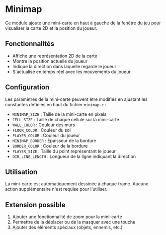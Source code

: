 # Minimap

Ce module ajoute une mini-carte en haut à gauche de la fenêtre du jeu pour visualiser la carte 2D et la position du joueur.

## Fonctionnalités

- Affiche une représentation 2D de la carte
- Montre la position actuelle du joueur
- Indique la direction dans laquelle regarde le joueur
- S'actualise en temps réel avec les mouvements du joueur

## Configuration

Les paramètres de la mini-carte peuvent être modifiés en ajustant les constantes définies en haut du fichier `minimap.c` :

- `MINIMAP_SIZE` : Taille de la mini-carte en pixels
- `CELL_SIZE` : Taille de chaque cellule sur la mini-carte
- `WALL_COLOR` : Couleur des murs
- `FLOOR_COLOR` : Couleur du sol
- `PLAYER_COLOR` : Couleur du joueur
- `MINIMAP_BORDER` : Épaisseur de la bordure
- `BORDER_COLOR` : Couleur de la bordure
- `PLAYER_SIZE` : Taille du point représentant le joueur
- `DIR_LINE_LENGTH` : Longueur de la ligne indiquant la direction

## Utilisation

La mini-carte est automatiquement dessinée à chaque frame. Aucune action supplémentaire n'est requise pour l'utiliser.

## Extension possible

1. Ajouter une fonctionnalité de zoom pour la mini-carte
2. Permettre de la déplacer ou de la masquer avec une touche
3. Ajouter des éléments spéciaux (objets, ennemis, etc.)
